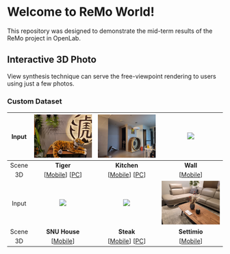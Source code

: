 # Welcome to ReMo World!
This repository was designed to demonstrate the mid-term results of the ReMo project in OpenLab.

## Interactive 3D Photo
View synthesis technique can serve the free-viewpoint rendering to users using just a few photos.

<!-- ### Public Dataset
| Input | <img src="images/trex.gif" width="300" />  | <img src="images/room.gif" width="300" /> |
|:-:|:---:|:---:|
| Scene | <b>T-Rex</b> | <b>Room</b> |
| 3D | [[Mobile](https://remo-openlab.github.io/viewer/mobile.html?scene=https://remo-openlab.github.io/mpi/trex/400)] [[PC](https://remo-openlab.github.io/viewer/viewer.html?scene=https://remo-openlab.github.io/mpi/trex/1008)] | [[Mobile](https://remo-openlab.github.io/viewer/mobile.html?scene=https://remo-openlab.github.io/mpi/room/400)] | -->

### Custom Dataset
| Input | <img src="images/tiger.gif" width="300" />  | <img src="images/kitchen.gif" width="300" /> | <img src="images/wall.gif" width="300" /> |
|:-:|:---:|:---:|:---:|
| Scene | <b>Tiger</b> | <b>Kitchen</b> | <b>Wall</b> |
| 3D | [[Mobile](https://remo-openlab.github.io/viewer/mobile.html?scene=https://remo-openlab.github.io/mpi/tiger/400)] [[PC](https://remo-openlab.github.io/viewer/viewer.html?scene=https://remo-openlab.github.io/mpi/tiger/1008)] | [[Mobile](https://remo-openlab.github.io/viewer/mobile.html?scene=https://remo-openlab.github.io/mpi/kitchen/400)] [[PC](https://remo-openlab.github.io/viewer/viewer.html?scene=https://remo-openlab.github.io/mpi/kitchen/1008)] | [[Mobile](https://remo-openlab.github.io/viewer/mobile.html?scene=https://remo-openlab.github.io/mpi/wall/400)] |
| Input | <img src="images/snu-house.gif" width="300" />  | <img src="images/steak.gif" width="300" /> | <img src="images/settimio.gif" width="300" /> |
| Scene | <b>SNU House</b> | <b>Steak</b> | <b>Settimio</b> |
| 3D | [[Mobile](https://remo-openlab.github.io/viewer/mobile.html?scene=https://remo-openlab.github.io/mpi/snu-house/400)] | [[Mobile](https://remo-openlab.github.io/viewer/mobile.html?scene=https://remo-openlab.github.io/mpi/steak/400)] [[PC](https://remo-openlab.github.io/viewer/viewer.html?scene=https://remo-openlab.github.io/mpi/steak/1024)] | [[Mobile](https://remo-openlab.github.io/viewer/mobile.html?scene=https://remo-openlab.github.io/mpi/settimio/400)] |
